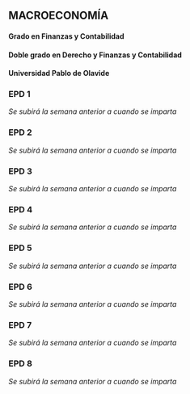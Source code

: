 ## MACROECONOMÍA
#### Grado en Finanzas y Contabilidad
#### Doble grado en Derecho y Finanzas y Contabilidad
#### Universidad Pablo de Olavide

### EPD 1
*Se subirá la semana anterior a cuando se imparta*

### EPD 2
*Se subirá la semana anterior a cuando se imparta*

### EPD 3
*Se subirá la semana anterior a cuando se imparta*

### EPD 4
*Se subirá la semana anterior a cuando se imparta*

### EPD 5
*Se subirá la semana anterior a cuando se imparta*

### EPD 6
*Se subirá la semana anterior a cuando se imparta*

### EPD 7
*Se subirá la semana anterior a cuando se imparta*

### EPD 8
*Se subirá la semana anterior a cuando se imparta*

